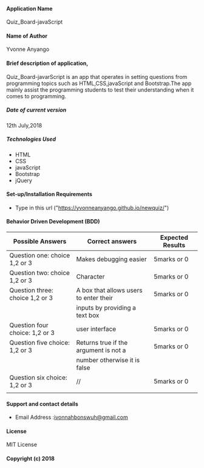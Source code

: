 #### Application Name
Quiz_Board-javaScript

#### Name of Author
Yvonne Anyango

#### Brief description of application,
 Quiz_Board-javarScript is an app that operates in setting questions from programming topics
 such as HTML,CSS,javaScript and Bootstrap.The app mainly assist the programming students to
 test their understanding when it comes to programming.

##### Date of current version
12th July,2018

##### Technologies Used
*  HTML
*  CSS
*  javaScript
*  Bootstrap
*  jQuery

#### Set-up/Installation Requirements
*  Type in this url ("https://yvonneanyango.github.io/newquiz/")  

#### Behavior Driven Development (BDD)
Possible Answers               |   Correct answers                       |   Expected Results  |
-----------------------------  |-----------------------------------------|---------------------|
Question one: choice 1,2 or 3  |  Makes debugging easier                 |      5marks or 0    |
Question two: choice 1,2 or 3  |  Character                              |      5marks or 0    |
Question three: choice 1,2 or 3|  A box that allows users to enter their |      5marks or 0    |
                               |  inputs by providing a text box         |                     |
Question four choice: 1,2 or 3 |  user interface                         |      5marks or 0    |
Question five choice: 1,2 or 3 |  Returns true if the argument is not a  |      5marks or 0    |
                               |  number otherwise it is false           |                     |
Question six choice: 1,2 or 3  |  //                                     |      5marks or 0    |
                               |                                         |                     |

#### Support and contact details
*  Email Address :ivonnahbonswuh@gmail.com

#### License
MIT License
#### Copyright (c) 2018

